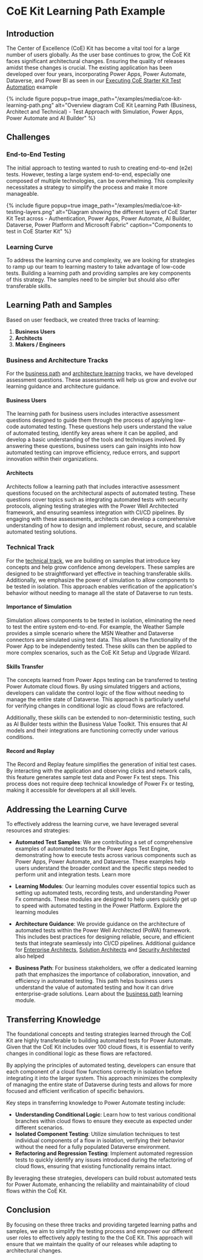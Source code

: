 # CoE Kit Learning Path Example

## Introduction

The Center of Excellence (CoE) Kit has become a vital tool for a large number of users globally. As the user base continues to grow, the CoE Kit faces significant architectural changes. Ensuring the quality of releases amidst these changes is crucial. The existing application has been developed over four years, incorporating Power Apps, Power Automate, Dataverse, and Power BI as seen in our [Executing CoE Starter Kit Test Automation](../examples/coe-kit-automate-test-sample.md) example

{% include figure popup=true image_path="/examples/media/coe-kit-learning-path.png" alt="Overview diagram CoE Kit Learning Path (Business, Architect and Technical) - Test Approach with Simulation, Power Apps, Power Automate and AI Builder" %}

## Challenges

### End-to-End Testing

The initial approach to testing wanted to rush to creating end-to-end (e2e) tests. However, testing a large system end-to-end, especially one composed of multiple technologies, can be overwhelming. This complexity necessitates a strategy to simplify the process and make it more manageable.

{% include figure popup=true image_path="/examples/media/coe-kit-testing-layers.png" alt="Diagram showing the different layers of CoE Starter Kit Test across - Authentication, Power Apps, Power Automate, AI Builder, Dataverse, Power Platform and Microsoft Fabric" caption="Components to test in CoE Starter Kit" %}

### Learning Curve

To address the learning curve and complexity, we are looking for strategies to ramp up our team to learning mastery to take advantage of low-code tests. Building a learning path and providing samples are key components of this strategy. The samples need to be simpler but should also offer transferable skills.

## Learning Path and Samples

Based on user feedback, we created three tracks of learning:

1. **Business Users**
2. **Architects**
3. **Makers / Engineers**

### Business and Architecture Tracks

For the [business path](../learning/business-path/) and [architecture learning](../learning/architecture) tracks, we have developed assessment questions. These assessments will help us grow and evolve our learning guidance and architecture guidance.

#### Business Users

The learning path for business users includes interactive assessment questions designed to guide them through the process of applying low-code automated testing. These questions help users understand the value of automated testing, identify key areas where it can be applied, and develop a basic understanding of the tools and techniques involved. By answering these questions, business users can gain insights into how automated testing can improve efficiency, reduce errors, and support innovation within their organizations.

#### Architects

Architects follow a learning path that includes interactive assessment questions focused on the architectural aspects of automated testing. These questions cover topics such as integrating automated tests with security protocols, aligning testing strategies with the Power Well Architected framework, and ensuring seamless integration with CI/CD pipelines. By engaging with these assessments, architects can develop a comprehensive understanding of how to design and implement robust, secure, and scalable automated testing solutions.

### Technical Track

For the [technical track](../learning/), we are building on samples that introduce key concepts and help grow confidence among developers. These samples are designed to be straightforward yet effective in teaching transferable skills. Additionally, we emphasize the power of simulation to allow components to be tested in isolation. This approach enables verification of the application's behavior without needing to manage all the state of Dataverse to run tests.

#### Importance of Simulation

Simulation allows components to be tested in isolation, eliminating the need to test the entire system end-to-end. For example, the Weather Sample provides a simple scenario where the MSN Weather and Dataverse connectors are simulated using test data. This allows the functionality of the Power App to be independently tested. These skills can then be applied to more complex scenarios, such as the CoE Kit Setup and Upgrade Wizard.

#### Skills Transfer

The concepts learned from Power Apps testing can be transferred to testing Power Automate cloud flows. By using simulated triggers and actions, developers can validate the control logic of the flow without needing to manage the entire state of Dataverse. This approach is particularly useful for verifying changes in conditional logic as cloud flows are refactored.

Additionally, these skills can be extended to non-deterministic testing, such as AI Builder tests within the Business Value Toolkit. This ensures that AI models and their integrations are functioning correctly under various conditions.

#### Record and Replay

The Record and Replay feature simplifies the generation of initial test cases. By interacting with the application and observing clicks and network calls, this feature generates sample test data and Power Fx test steps. This process does not require deep technical knowledge of Power Fx or testing, making it accessible for developers at all skill levels.

## Addressing the Learning Curve

To effectively address the learning curve, we have leveraged several resources and strategies:

- **Automated Test Samples**: We are contributing a set of comprehensive examples of automated tests for the Power Apps Test Engine, demonstrating how to execute tests across various components such as Power Apps, Power Automate, and Dataverse. These examples help users understand the broader context and the specific steps needed to perform unit and integration tests. Learn more

- **Learning Modules**: Our learning modules cover essential topics such as setting up automated tests, recording tests, and understanding Power Fx commands. These modules are designed to help users quickly get up to speed with automated testing in the Power Platform. Explore the learning modules

- **Architecture Guidance**: We provide guidance on the architecture of automated tests within the Power Well Architected (PoWA) framework. This includes best practices for designing reliable, secure, and efficient tests that integrate seamlessly into CI/CD pipelines. Additional guidance for [Enterprise Architects](../roles-and-responsibilities/enterprise-architects.md), [Solution Architects](../roles-and-responsibilities/solution-architects.md) and [Security Architected](../roles-and-responsibilities/security-architects.md) also helped

- **Business Path**: For business stakeholders, we offer a dedicated learning path that emphasizes the importance of collaboration, innovation, and efficiency in automated testing. This path helps business users understand the value of automated testing and how it can drive enterprise-grade solutions. Learn about the [business path](../learning/business-path/) learning module.

## Transferring Knowledge

The foundational concepts and testing strategies learned through the CoE Kit are highly transferable to building automated tests for Power Automate. Given that the CoE Kit includes over 100 cloud flows, it is essential to verify changes in conditional logic as these flows are refactored. 

By applying the principles of automated testing, developers can ensure that each component of a cloud flow functions correctly in isolation before integrating it into the larger system. This approach minimizes the complexity of managing the entire state of Dataverse during tests and allows for more focused and efficient verification of specific behaviors.

Key steps in transferring knowledge to Power Automate testing include:

- **Understanding Conditional Logic**: Learn how to test various conditional branches within cloud flows to ensure they execute as expected under different scenarios.
- **Isolated Component Testing**: Utilize simulation techniques to test individual components of a flow in isolation, verifying their behavior without the need for a fully populated Dataverse environment.
- **Refactoring and Regression Testing**: Implement automated regression tests to quickly identify any issues introduced during the refactoring of cloud flows, ensuring that existing functionality remains intact.

By leveraging these strategies, developers can build robust automated tests for Power Automate, enhancing the reliability and maintainability of cloud flows within the CoE Kit.

## Conclusion

By focusing on these three tracks and providing targeted learning paths and samples, we aim to simplify the testing process and empower our different user roles to effectively apply testing to the the CoE Kit. This approach will ensure that we maintain the quality of our releases while adapting to architectural changes.

